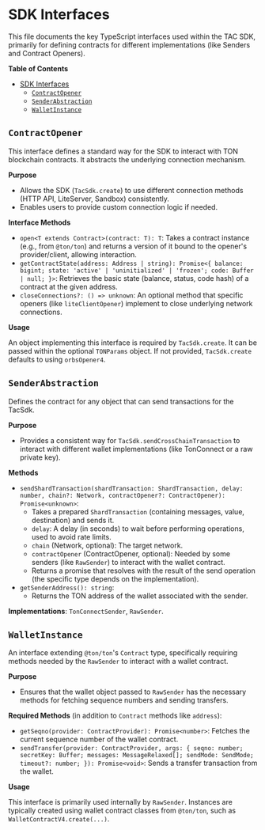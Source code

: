 # SDK Interfaces

This file documents the key TypeScript interfaces used within the TAC SDK, primarily for defining contracts for different implementations (like Senders and Contract Openers).

**Table of Contents**

- [SDK Interfaces](#sdk-interfaces)
  - [`ContractOpener`](#contractopener)
  - [`SenderAbstraction`](#senderabstraction)
  - [`WalletInstance`](#walletinstance)

## `ContractOpener`

This interface defines a standard way for the SDK to interact with TON blockchain contracts. It abstracts the underlying connection mechanism.

**Purpose**

- Allows the SDK (`TacSdk.create`) to use different connection methods (HTTP API, LiteServer, Sandbox) consistently.
- Enables users to provide custom connection logic if needed.

**Interface Methods**

- `open<T extends Contract>(contract: T): T`: Takes a contract instance (e.g., from `@ton/ton`) and returns a version of it bound to the opener's provider/client, allowing interaction.
- `getContractState(address: Address | string): Promise<{ balance: bigint; state: 'active' | 'uninitialized' | 'frozen'; code: Buffer | null; }>`: Retrieves the basic state (balance, status, code hash) of a contract at the given address.
- `closeConnections?: () => unknown`: An optional method that specific openers (like `liteClientOpener`) implement to close underlying network connections.

**Usage**

An object implementing this interface is required by `TacSdk.create`. It can be passed within the optional `TONParams` object. If not provided, `TacSdk.create` defaults to using `orbsOpener4`.

## `SenderAbstraction`

Defines the contract for any object that can send transactions for the TacSdk.

**Purpose**

- Provides a consistent way for `TacSdk.sendCrossChainTransaction` to interact with different wallet implementations (like TonConnect or a raw private key).

**Methods**

- `sendShardTransaction(shardTransaction: ShardTransaction, delay: number, chain?: Network, contractOpener?: ContractOpener): Promise<unknown>`:
  - Takes a prepared `ShardTransaction` (containing messages, value, destination) and sends it.
  - `delay`: A delay (in seconds) to wait before performing operations, used to avoid rate limits.
  - `chain` (Network, optional): The target network.
  - `contractOpener` (ContractOpener, optional): Needed by some senders (like `RawSender`) to interact with the wallet contract.
  - Returns a promise that resolves with the result of the send operation (the specific type depends on the implementation).
- `getSenderAddress(): string`:
  - Returns the TON address of the wallet associated with the sender.

**Implementations**: `TonConnectSender`, `RawSender`.

## `WalletInstance`

An interface extending `@ton/ton`'s `Contract` type, specifically requiring methods needed by the `RawSender` to interact with a wallet contract.

**Purpose**

- Ensures that the wallet object passed to `RawSender` has the necessary methods for fetching sequence numbers and sending transfers.

**Required Methods** (in addition to `Contract` methods like `address`):

- `getSeqno(provider: ContractProvider): Promise<number>`: Fetches the current sequence number of the wallet contract.
- `sendTransfer(provider: ContractProvider, args: { seqno: number; secretKey: Buffer; messages: MessageRelaxed[]; sendMode: SendMode; timeout?: number; }): Promise<void>`: Sends a transfer transaction from the wallet.

**Usage**

This interface is primarily used internally by `RawSender`. Instances are typically created using wallet contract classes from `@ton/ton`, such as `WalletContractV4.create(...)`. 